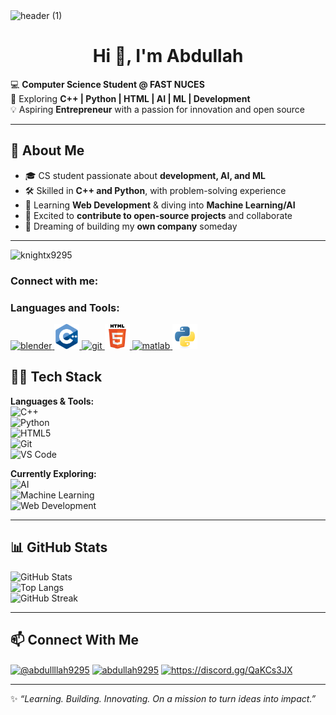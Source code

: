 
<img width="850" height="283" alt="header (1)" src="https://github.com/user-attachments/assets/b2cff6dd-0a6e-4b66-9763-367a6b8f7ba4" />



<h1 align="center">Hi 👋, I'm Abdullah</h1>  

💻 **Computer Science Student @ FAST NUCES**  
🚀 Exploring **C++ | Python | HTML | AI | ML | Development**  
💡 Aspiring **Entrepreneur** with a passion for innovation and open source  

---

## 🌟 About Me  
- 🎓 CS student passionate about **development, AI, and ML**  
- 🛠 Skilled in **C++ and Python**, with problem-solving experience  
- 🌱 Learning **Web Development** & diving into **Machine Learning/AI**  
- 🤝 Excited to **contribute to open-source projects** and collaborate  
- 🚀 Dreaming of building my **own company** someday  

---


<p align="left"> <img src="https://komarev.com/ghpvc/?username=knightx9295&label=Stalkers%20Count&color=af121a&style=plastic" alt="knightx9295" /> </p>

<h3 align="left">Connect with me:</h3>

<h3 align="left">Languages and Tools:</h3>
<p align="left"> <a href="https://www.blender.org/" target="_blank" rel="noreferrer"> <img src="https://download.blender.org/branding/community/blender_community_badge_white.svg" alt="blender" width="40" height="40"/> </a> <a href="https://www.w3schools.com/cpp/" target="_blank" rel="noreferrer"> <img src="https://raw.githubusercontent.com/devicons/devicon/master/icons/cplusplus/cplusplus-original.svg" alt="cplusplus" width="40" height="40"/> </a> <a href="https://git-scm.com/" target="_blank" rel="noreferrer"> <img src="https://www.vectorlogo.zone/logos/git-scm/git-scm-icon.svg" alt="git" width="40" height="40"/> </a> <a href="https://www.w3.org/html/" target="_blank" rel="noreferrer"> <img src="https://raw.githubusercontent.com/devicons/devicon/master/icons/html5/html5-original-wordmark.svg" alt="html5" width="40" height="40"/> </a> <a href="https://www.mathworks.com/" target="_blank" rel="noreferrer"> <img src="https://upload.wikimedia.org/wikipedia/commons/2/21/Matlab_Logo.png" alt="matlab" width="40" height="40"/> </a> <a href="https://www.python.org" target="_blank" rel="noreferrer"> <img src="https://raw.githubusercontent.com/devicons/devicon/master/icons/python/python-original.svg" alt="python" width="40" height="40"/> </a> </p>


## 🧑‍💻 Tech Stack  

**Languages & Tools:**  
![C++](https://img.shields.io/badge/C++-00599C?style=for-the-badge&logo=c%2b%2b&logoColor=white)  
![Python](https://img.shields.io/badge/Python-3776AB?style=for-the-badge&logo=python&logoColor=white)  
![HTML5](https://img.shields.io/badge/HTML5-E34F26?style=for-the-badge&logo=html5&logoColor=white)  
![Git](https://img.shields.io/badge/Git-F05032?style=for-the-badge&logo=git&logoColor=white)  
![VS Code](https://img.shields.io/badge/VS%20Code-0078d7?style=for-the-badge&logo=visual-studio-code&logoColor=white)  

**Currently Exploring:**  
![AI](https://img.shields.io/badge/AI-000000?style=for-the-badge&logo=openai&logoColor=white)  
![Machine Learning](https://img.shields.io/badge/Machine%20Learning-102230?style=for-the-badge&logo=tensorflow&logoColor=orange)  
![Web Development](https://img.shields.io/badge/Web%20Dev-61DAFB?style=for-the-badge&logo=react&logoColor=black)  

---

## 📊 GitHub Stats  

![GitHub Stats](https://github-readme-stats.vercel.app/api?username=YOUR_GITHUB_USERNAME&show_icons=true&theme=tokyonight)  
![Top Langs](https://github-readme-stats.vercel.app/api/top-langs/?username=YOUR_GITHUB_USERNAME&layout=compact&theme=tokyonight)  
![GitHub Streak](https://github-readme-streak-stats.herokuapp.com/?user=YOUR_GITHUB_USERNAME&theme=tokyonight)  

---

## 📫 Connect With Me  

<p align="left">
<a href="https://instagram.com/@abdullllah9295" target="blank"><img align="center" src="https://raw.githubusercontent.com/rahuldkjain/github-profile-readme-generator/master/src/images/icons/Social/instagram.svg" alt="@abdullllah9295" height="30" width="40" /></a>
<a href="https://www.leetcode.com/abdullah9295" target="blank"><img align="center" src="https://raw.githubusercontent.com/rahuldkjain/github-profile-readme-generator/master/src/images/icons/Social/leet-code.svg" alt="abdullah9295" height="30" width="40" /></a>
<a href="https://discord.gg/https://discord.gg/QaKCs3JX" target="blank"><img align="center" src="https://raw.githubusercontent.com/rahuldkjain/github-profile-readme-generator/master/src/images/icons/Social/discord.svg" alt="https://discord.gg/QaKCs3JX" height="30" width="40" /></a>
</p>

---

✨ *“Learning. Building. Innovating. On a mission to turn ideas into impact.”*

<!---
knightx9295/knightx9295 is a ✨ special ✨ repository because its `README.md` (this file) appears on your GitHub profile.
You can click the Preview link to take a look at your changes.
--->
